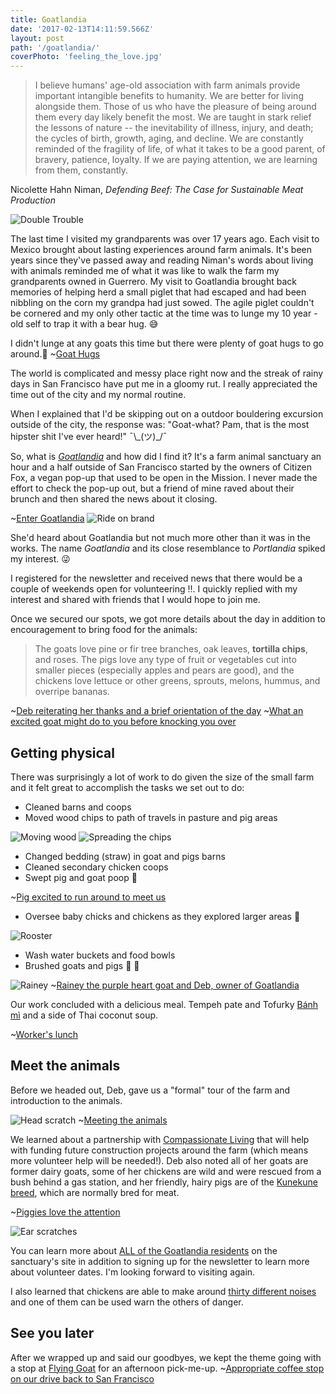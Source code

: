 ```yaml
---
title: Goatlandia
date: '2017-02-13T14:11:59.566Z'
layout: post
path: '/goatlandia/'
coverPhoto: 'feeling_the_love.jpg'
---
```

> I believe humans' age-old association with farm animals provide important intangible benefits to humanity. We are better for living alongside them. Those of us who have the pleasure of being around them every day likely benefit the most. We are taught in stark relief the lessons of nature -- the inevitability of illness, injury, and death; the cycles of birth, growth, aging, and decline. We are constantly reminded of the fragility of life, of what it takes to be a good parent, of bravery, patience, loyalty. If we are paying attention, we are learning from them, constantly.

Nicolette Hahn Niman, _Defending Beef: The Case for Sustainable Meat Production_

![Double Trouble](double_trouble.jpg)

The last time I visited my grandparents was over 17 years ago. Each visit to Mexico brought about lasting experiences around farm animals. It's been years since they've passed away and reading Niman's words about living with animals reminded me of what it was like to walk the farm my grandparents owned in Guerrero. My visit to Goatlandia brought back memories of helping herd a small piglet that had escaped and had been nibbling on the corn my grandpa had just sowed. The agile piglet couldn't be cornered and my only other tactic at the time was to lunge my 10 year -old self to trap it with a bear hug. 😅

I didn't lunge at any goats this time but there were plenty of goat hugs to go around.🤗
~[Goat Hugs](goat_hugs.jpg)

The world is complicated and messy place right now and the streak of rainy days in San Francisco have put me in a gloomy rut. I really appreciated the time out of the city and my normal routine.

When I explained that I'd be skipping out on a outdoor bouldering excursion outside of the city, the response was: "Goat-what? Pam, that is the most hipster shit I've ever heard!" ¯\\\_(ツ)_/¯

So, what is [_Goatlandia_](https://www.goatlandia.org/our-story/) and how did I find it? It's a farm animal sanctuary an hour and a half outside of San Francisco started by the owners of Citizen Fox, a vegan pop-up that used to be open in the Mission. I never made the effort to check the pop-up out, but a friend of mine raved about their brunch and then shared the news about it closing.

~[Enter Goatlandia](entrance.jpg)
![Ride on brand](ride_on_brand.jpg)

She'd heard about Goatlandia but not much more other than it was in the works. The name _Goatlandia_ and its close resemblance to _Portlandia_ spiked my interest. 😜

I registered for the newsletter and received news that there would be a couple of weekends open for volunteering :bangbang:. I quickly replied with my interest and shared with friends that I would hope to join me.

Once we secured our spots, we got more details about the day in addition to encouragement to bring food for the animals:
> The goats love pine or fir tree branches, oak leaves, **tortilla chips**, and roses. The pigs love any type of fruit or vegetables cut into smaller pieces (especially apples and pears are good), and the chickens love lettuce or other greens, sprouts, melons, hummus, and overripe bananas.

~[Deb reiterating her thanks and a brief orientation of the day](orientation.jpg)
~[What an excited goat might do to you before knocking you over](orientation_impersonation.jpg)

## Getting physical

There was surprisingly a lot of work to do given the size of the small farm and it felt great to accomplish the tasks we set out to do:
* Cleaned barns and coops
* Moved wood chips to path of travels in pasture and pig areas

![Moving wood](moving_woodchips.jpg)
![Spreading the chips](spreading_woodchips.jpg)
* Changed bedding (straw) in goat and pigs barns
* Cleaned secondary chicken coops
* Swept pig and goat poop :poop:

~[Pig excited to run around to meet us](skipper.jpg)
* Oversee baby chicks and chickens as they explored larger areas :chicken:

![Rooster](rooster.jpg)
* Wash water buckets and food bowls
* Brushed goats and pigs :goat: :pig:

![Rainey](rainey.jpg)
~[Rainey the purple heart goat and Deb, owner of Goatlandia](rainey_deb.jpg)

Our work concluded with a delicious meal. Tempeh pate and Tofurky [Bánh mì](https://en.wikipedia.org/wiki/B%C3%A1nh_m%C3%AC) and a side of Thai coconut soup.

~[Worker's lunch](workers_lunch.jpg)

## Meet the animals

Before we headed out, Deb, gave us a "formal" tour of the farm and introduction to the animals.

![Head scratch](head_scratch.jpg)
~[Meeting the animals](farm_tour.jpg)

We learned about a partnership with [Compassionate Living](http://www.socoveg.org/about/) that will help with funding future construction projects around the farm (which means more volunteer help will be needed!). Deb also noted all of her goats are former dairy goats, some of her chickens are wild and were rescued from a bush behind a gas station, and her friendly, hairy pigs are of the [Kunekune breed](https://en.wikipedia.org/wiki/Kunekune), which are normally bred for meat.

~[Piggies love the attention](loving_the_attention.jpg)

![Ear scratches](ear_scratches.jpg)

You can learn more about [ALL of the Goatlandia residents](https://www.goatlandia.org/meet-the-animals/) on the sanctuary's site in addition to signing up for the newsletter to learn more about volunteer dates. I'm looking forward to visiting again.

I also learned that chickens are able to make around [thirty different noises](http://flipflopranch.com/chicken-talk/) and one of them can be used warn the others of danger.

## See you later

After we wrapped up and said our goodbyes, we kept the theme going with a stop at [Flying Goat](https://www.instagram.com/p/BQvZfrDgTVt/) for an afternoon pick-me-up.
~[Appropriate coffee stop on our drive back to San Francisco](flying_goat.jpg)

